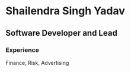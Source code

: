 # Shailendra Singh Yadav

## Software Developer and Lead

### Experience 
Finance, Risk, Advertising
